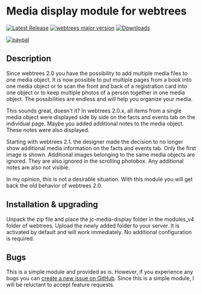 Media display module for webtrees
==============================

[![Latest Release](https://img.shields.io/github/release/JustCarmen/webtrees-media-display.svg)][1]
[![webtrees major version](https://img.shields.io/badge/webtrees-v2.1.x-green)][2]
[![Downloads](https://img.shields.io/github/downloads/JustCarmen/webtrees-media-display/total.svg)]()

[![paypal](https://www.paypalobjects.com/en_US/i/btn/btn_donateCC_LG.gif)](https://www.paypal.com/cgi-bin/webscr?cmd=_donations&business=XPBC2W85M38AS&item_name=webtrees%20modules%20by%20JustCarmen&currency_code=EUR)

Description
------------
Since webtrees 2.0 you have the possibility to add multiple media files to one media object. It is now possible to put multiple pages from a book into one media object or to scan the front and back of a registration card into one object or to keep multiple photos of a person together in one media object. The possibilities are endless and will help you organize your media.

This sounds great, doesn't it? In webtrees 2.0.x, all items from a single media object were displayed side by side on the facts and events tab on the individual page. Maybe you added additional notes to the media object. These notes were also displayed.

Starting with webtrees 2.1. the designer made the decision to no longer show additional media information on the facts and events tab. Only the first image is shown. Additional images belonging to the same media objects are ignored. They are also ignored in the scrolling photobox. Any additional notes are also not visible.

In my opinion, this is not a desirable situation. With this module you will get back the old behavior of webtrees 2.0.

Installation & upgrading
------------------------
Unpack the zip file and place the jc-media-display folder in the modules_v4 folder of webtrees. Upload the newly added folder to your server. It is activated by default and will work immediately. No additional configuration is required.

Bugs
-------------------------
This is a simple module and provided as is. However, if you experience any bugs you can [create a new issue on GitHub][3]. Since this is a simple module, I will be reluctant to accept feature requests.

 [1]: https://github.com/JustCarmen/webtrees-media-display/releases/latest
 [2]: https://webtrees.github.io/download/
 [3]: https://github.com/JustCarmen/webtrees-media-display/issues?state=open
